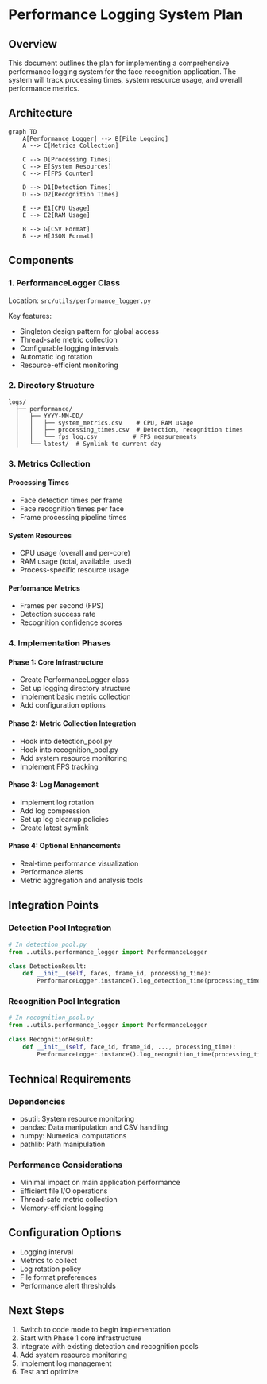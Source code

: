 # Performance Logging System Plan

## Overview
This document outlines the plan for implementing a comprehensive performance logging system for the face recognition application. The system will track processing times, system resource usage, and overall performance metrics.

## Architecture

```mermaid
graph TD
    A[Performance Logger] --> B[File Logging]
    A --> C[Metrics Collection]
    
    C --> D[Processing Times]
    C --> E[System Resources]
    C --> F[FPS Counter]
    
    D --> D1[Detection Times]
    D --> D2[Recognition Times]
    
    E --> E1[CPU Usage]
    E --> E2[RAM Usage]
    
    B --> G[CSV Format]
    B --> H[JSON Format]
```

## Components

### 1. PerformanceLogger Class
Location: `src/utils/performance_logger.py`

Key features:
- Singleton design pattern for global access
- Thread-safe metric collection
- Configurable logging intervals
- Automatic log rotation
- Resource-efficient monitoring

### 2. Directory Structure
```
logs/
  ├── performance/
  │   ├── YYYY-MM-DD/
  │   │   ├── system_metrics.csv    # CPU, RAM usage
  │   │   ├── processing_times.csv  # Detection, recognition times
  │   │   └── fps_log.csv          # FPS measurements
  │   └── latest/  # Symlink to current day
```

### 3. Metrics Collection

#### Processing Times
- Face detection times per frame
- Face recognition times per face
- Frame processing pipeline times

#### System Resources
- CPU usage (overall and per-core)
- RAM usage (total, available, used)
- Process-specific resource usage

#### Performance Metrics
- Frames per second (FPS)
- Detection success rate
- Recognition confidence scores

### 4. Implementation Phases

#### Phase 1: Core Infrastructure
- Create PerformanceLogger class
- Set up logging directory structure
- Implement basic metric collection
- Add configuration options

#### Phase 2: Metric Collection Integration
- Hook into detection_pool.py
- Hook into recognition_pool.py
- Add system resource monitoring
- Implement FPS tracking

#### Phase 3: Log Management
- Implement log rotation
- Add log compression
- Set up log cleanup policies
- Create latest symlink

#### Phase 4: Optional Enhancements
- Real-time performance visualization
- Performance alerts
- Metric aggregation and analysis tools

## Integration Points

### Detection Pool Integration
```python
# In detection_pool.py
from ..utils.performance_logger import PerformanceLogger

class DetectionResult:
    def __init__(self, faces, frame_id, processing_time):
        PerformanceLogger.instance().log_detection_time(processing_time)
```

### Recognition Pool Integration
```python
# In recognition_pool.py
from ..utils.performance_logger import PerformanceLogger

class RecognitionResult:
    def __init__(self, face_id, frame_id, ..., processing_time):
        PerformanceLogger.instance().log_recognition_time(processing_time)
```

## Technical Requirements

### Dependencies
- psutil: System resource monitoring
- pandas: Data manipulation and CSV handling
- numpy: Numerical computations
- pathlib: Path manipulation

### Performance Considerations
- Minimal impact on main application performance
- Efficient file I/O operations
- Thread-safe metric collection
- Memory-efficient logging

## Configuration Options
- Logging interval
- Metrics to collect
- Log rotation policy
- File format preferences
- Performance alert thresholds

## Next Steps
1. Switch to code mode to begin implementation
2. Start with Phase 1 core infrastructure
3. Integrate with existing detection and recognition pools
4. Add system resource monitoring
5. Implement log management
6. Test and optimize